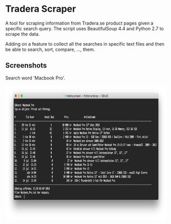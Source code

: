 # Tradera Scraper


A tool for scraping information from Tradera.se product pages given a specific search query. 
The script uses BeautifulSoup 4.4 and Python 2.7 to scrape the data.

Adding on a feature to collect all the searches in specific text files and then be able to search, sort, compare, ...,  them. 

## Screenshots
<p> Search word 'Macbook Pro'.</p>
<div style="display:block;float:left;">
    <img src="img/img.png" height="420"/>
</div>
